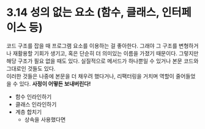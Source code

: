 # 3.14 성의 없는 요소 (함수, 클래스, 인터페이스 등)

코드 구조를 잡을 때 프로그램 요소를 이용하는 걸 좋아한다. 그래야 그 구조를 변형하거나 재활용할 기회가 생기고, 혹은 단순히 더 의미있는 이름을 가졌기 때문이다.
그렇지만 해당 구조가 필요 없을 때도 있다. 실질적으로 메서드가 하나뿐일 수 있거나 본문 코드와 그대로인 것들도 있다.  
이러한 것들은 나중에 본문을 더 채우려 했다거나, 리팩터링을 거치며 역할이 줄어들었을 수 있다. **사정이 어떻든 보내버린다!**
- 함수 인라인하기
- 클래스 인라인하기
- 계층 합치기
  - 상속을 사용했다면 

